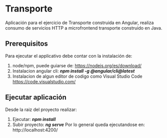 # Transporte

Aplicación para el ejercicio de Transporte construida en Angular, realiza consumo de servicios HTTP a microfrontend transporte construido en Java.

## Prerequisitos
Para ejecutar el applicativo debe contar con la instalación de:
1. node/npm, puede guiarse de: https://nodejs.org/es/download/
2. Instalacion angular cli: 
   ***npm install -g @angular/cli@latest***
3. Instalacion de algun editor de codigo como Visual Studio Code
   https://code.visualstudio.com/

## Ejecutar aplicación
Desde la raiz del proyecto realizar:
1. Ejecutar: 
   ***npm install***
2. Subir proyecto: 
   ***ng serve*** 
   Por lo general queda ejecutandose en:  http://localhost:4200/
